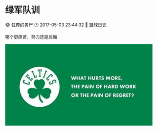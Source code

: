 #  绿军队训
:monkey_face: 狂奔的男尸  :clock1: 2017-05-03 23:44:32 :open_file_folder:   篮球日记

哪个更痛苦，努力还是后悔

![celtics](celtics.jpeg)